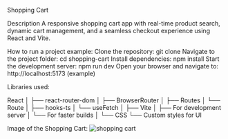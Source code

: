 Shopping Cart

Description
A responsive shopping cart app with real-time product search, dynamic cart management, and a seamless checkout experience using React and Vite.

How to run a project example:
Clone the repository: git clone <repository-url>
Navigate to the project folder: cd shopping-cart
Install dependencies: npm install
Start the development server: npm run dev
Open your browser and navigate to: http://localhost:5173 (example)

Libraries used:

React
│
├── react-router-dom
│   ├── BrowserRouter
│   ├── Routes
│   └── Route
│
├── hooks-ts
│   └── useFetch
│
├── Vite
│   ├── For development server
│   └── For faster builds
│
└── CSS
    └── Custom styles for UI

Image of the Shopping Cart:
![shopping cart](https://github.com/user-attachments/assets/a2fe7bbf-c1b6-4c09-9ba4-5ca08a4f493b)
